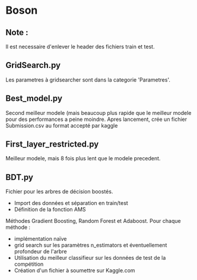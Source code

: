 # Boson

## Note :

Il est necessaire d'enlever le header des fichiers train et test.
 
## GridSearch.py

Les parametres à gridsearcher sont dans la categorie 'Parametres'. 

## Best_model.py

Second meilleur modele (mais beaucoup plus rapide que le meilleur modele pour des performances a peine moindre.
Apres lancement, crée un fichier Submission.csv au format accepté par kaggle

## First_layer_restricted.py

Meilleur modele, mais 8 fois plus lent que le modele precedent.


## BDT.py

Fichier pour les arbres de décision boostés.

- Import des données et séparation en train/test
- Définition de la fonction AMS

Méthodes Gradient Boosting, Random Forest et Adaboost. Pour chaque méthode :
- implémentation naïve
- grid search sur les paramètres n_estimators et éventuellement profondeur de l'arbre
- Utilisation du meilleur classifieur sur les données de test de la compétition
- Création d'un fichier à soumettre sur Kaggle.com

